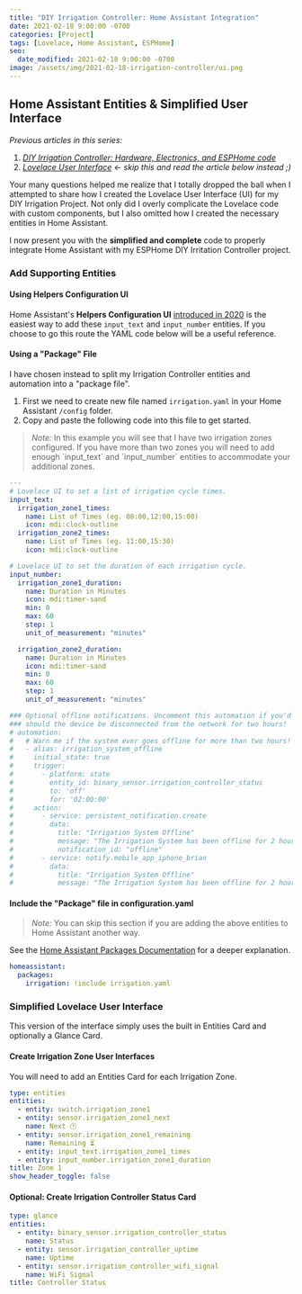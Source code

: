 ```yaml
---
title: "DIY Irrigation Controller: Home Assistant Integration"
date: 2021-02-18 9:00:00 -0700
categories: [Project]
tags: [Lovelace, Home Assistant, ESPHome]
seo:
  date_modified: 2021-02-18 9:00:00 -0700
image: /assets/img/2021-02-18-irrigation-controller/ui.png
---
```


## Home Assistant Entities & Simplified User Interface

*Previous articles in this series:*
1. *[DIY Irrigation Controller: Hardware, Electronics, and ESPHome code](../diy-irrigation-controller-esphome-home-assistant/)*
2. *[Lovelace User Interface](../diy-irrigation-controller-lovelace-user-interface-home-assistant/) <- skip this and read the article below instead ;)*

Your many questions helped me realize that I totally dropped the ball when I attempted to share how I
created the Lovelace User Interface (UI) for my DIY Irrigation Project. Not only did I overly complicate
the Lovelace code with custom components, but I also omitted how I created the necessary entities in
Home Assistant.

I now present you with the **simplified and complete** code to properly integrate Home Assistant with
my ESPHome DIY Irritation Controller project.

### Add Supporting Entities

#### Using Helpers Configuration UI

Home Assistant's **Helpers Configuration UI** [introduced in 2020](https://www.home-assistant.io/blog/2020/03/18/release-107/#helpers-configuration-panel)
is the easiest way to add these `input_text` and `input_number` entities. If you choose to go this route the YAML code
below will be a useful reference.

#### Using a "Package" File

I have chosen instead to split my Irrigation Controller entities and automation into a "package file".

1. First we need to create new file named `irrigation.yaml` in your Home Assistant `/config` folder.
2. Copy and paste the following code into this file to get started.

<blockquote>
<i>Note:</i> In this example you will see that I have two irrigation zones configured. If you have more than two zones
you will need to add enough `input_text` and `input_number` entities to accommodate your additional zones.
</blockquote>

```yaml
---
# Lovelace UI to set a list of irrigation cycle times.
input_text:
  irrigation_zone1_times:
    name: List of Times (eg. 08:00,12:00,15:00)
    icon: mdi:clock-outline
  irrigation_zone2_times:
    name: List of Times (eg. 11:00,15:30)
    icon: mdi:clock-outline

# Lovelace UI to set the duration of each irrigation cycle.
input_number:
  irrigation_zone1_duration:
    name: Duration in Minutes
    icon: mdi:timer-sand
    min: 0
    max: 60
    step: 1
    unit_of_measurement: "minutes"

  irrigation_zone2_duration:
    name: Duration in Minutes
    icon: mdi:timer-sand
    min: 0
    max: 60
    step: 1
    unit_of_measurement: "minutes"

### Optional offline notifications. Uncomment this automation if you'd like an notification 
### should the device be disconnected from the network for two hours!
# automation:
#   # Warn me if the system ever goes offline for more than two hours!
#   - alias: irrigation_system_offline
#     initial_state: true
#     trigger:
#       - platform: state
#         entity_id: binary_sensor.irrigation_controller_status
#         to: 'off'
#         for: '02:00:00'
#     action:
#       - service: persistent_notification.create
#         data:
#           title: "Irrigation System Offline"
#           message: "The Irrigation System has been offline for 2 hours!"
#           notification_id: "offline"
#       - service: notify.mobile_app_iphone_brian
#         data:
#           title: "Irrigation System Offline"
#           message: "The Irrigation System has been offline for 2 hours"
```

#### Include the "Package" file in configuration.yaml

<blockquote>
<i>Note:</i> You can skip this section if you are adding the above entities to Home Assistant another way.
</blockquote>

See the [Home Assistant Packages Documentation](https://www.home-assistant.io/docs/configuration/packages/)
for a deeper explanation.

```yaml
homeassistant:
  packages:
    irrigation: !include irrigation.yaml
```

### Simplified Lovelace User Interface

This version of the interface simply uses the built in Entities Card and optionally a Glance Card.

#### Create Irrigation Zone User Interfaces

You will need to add an Entities Card for each Irrigation Zone.

```yaml
type: entities
entities:
  - entity: switch.irrigation_zone1
  - entity: sensor.irrigation_zone1_next
    name: Next 🕑
  - entity: sensor.irrigation_zone1_remaining
    name: Remaining ⏳
  - entity: input_text.irrigation_zone1_times
  - entity: input_number.irrigation_zone1_duration
title: Zone 1
show_header_toggle: false
```

#### Optional: Create Irrigation Controller Status Card

```yaml
type: glance
entities:
  - entity: binary_sensor.irrigation_controller_status
    name: Status
  - entity: sensor.irrigation_controller_uptime
    name: Uptime
  - entity: sensor.irrigation_controller_wifi_signal
    name: WiFi Signal
title: Controller Status
```
